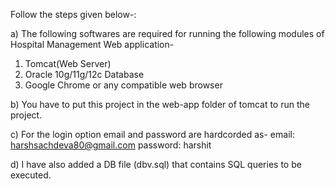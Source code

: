 Follow the steps given below-:


a) The following softwares are required for running the following modules of Hospital Management Web application-
1. Tomcat(Web Server)
2. Oracle 10g/11g/12c Database
3. Google Chrome or any compatible web browser

b) You have to put this project in the web-app folder of tomcat to run the project.

c) For the login option email and password are hardcorded as-
email: harshsachdeva80@gmail.com
password: harshit

d) I have also added a DB file (dbv.sql) that contains SQL queries to be executed.
